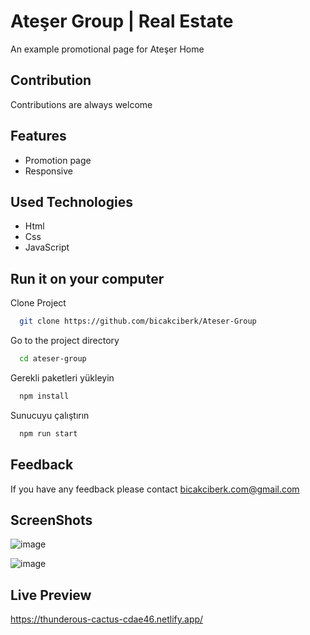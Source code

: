 # Ateşer Group | Real Estate

An example promotional page for Ateşer Home


## Contribution

Contributions are always welcome


  
## Features
- Promotion page
- Responsive

  
## Used Technologies

- Html
- Css
- JavaScript


  
## Run it on your computer

Clone Project

```bash
  git clone https://github.com/bicakciberk/Ateser-Group
```

Go to the project directory

```bash
  cd ateser-group
```

Gerekli paketleri yükleyin

```bash
  npm install
```

Sunucuyu çalıştırın

```bash
  npm run start
```

  
## Feedback

If you have any feedback please contact bicakciberk.com@gmail.com
  
## ScreenShots

![image](https://user-images.githubusercontent.com/120296952/235341679-d4c58b4a-d22e-4997-9930-ab329cddbc44.png)

![image](https://user-images.githubusercontent.com/120296952/235341710-28ac9633-420a-41ef-85fc-a4dafd2e22eb.png)

## Live Preview
https://thunderous-cactus-cdae46.netlify.app/

  
